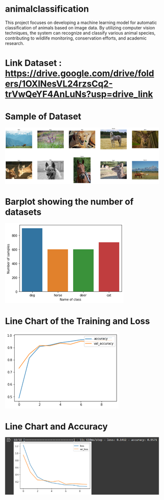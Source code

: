 # animalclassification
This project focuses on developing a machine learning model for automatic classification of animals based on image data. By utilizing computer vision techniques, the system can recognize and classify various animal species, contributing to wildlife monitoring, conservation efforts, and academic research.
# Link Dataset : https://drive.google.com/drive/folders/1OXlNesVL24rzsCq2-trVwQeYF4AnLuNs?usp=drive_link
# Sample of Dataset
![dataset](./images/sample.png)
# Barplot showing the number of datasets
![barplot](./images/barplotdata.png)
# Line Chart of the Training and Loss
![linechart](./images/grafik.png)
# Line Chart and Accuracy
![linechart](./images/accanimal.png)
